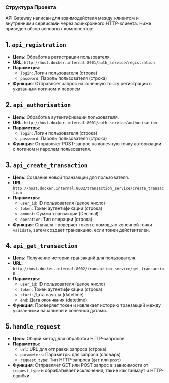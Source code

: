 ### Структура Проекта

API Gateway написан для взаимодействия между клиентом и внутренними сервисами через асинхронного HTTP-клиента. Ниже приведен обзор основных компонентов:


## 1. `api_registration`

- **Цель**: Обработка регистрации пользователя.
- **URL**: `http://host.docker.internal:8001/auth_service/registration`
- **Параметры**:
  - `login`: Логин пользователя (строка)
  - `password`: Пароль пользователя (строка)
- **Функция**: Отправляет запрос на конечную точку регистрации с указанным логином и паролем.

## 2. `api_authorisation`

- **Цель**: Обработка аутентификации пользователя.
- **URL**: `http://host.docker.internal:8001/auth_service/authorisation`
- **Параметры**:
  - `login`: Логин пользователя (строка)
  - `password`: Пароль пользователя (строка)
- **Функция**: Отправляет POST-запрос на конечную точку авторизации с логином и паролем пользователя.

## 3. `api_create_transaction`

- **Цель**: Создание новой транзакции для пользователя.
- **URL**: `http://host.docker.internal:8002/transaction_service/create_transaction`
- **Параметры**:
  - `user_id`: ID пользователя (целое число)
  - `token`: Токен аутентификации (строка)
  - `amount`: Сумма транзакции (Decimal)
  - `operation`: Тип операции (строка)
- **Функция**: Сначала проверяет токен с помощью конечной точки `validate`, затем создает транзакцию, если токен действителен.

## 4. `api_get_transaction`

- **Цель**: Получение истории транзакций для пользователя.
- **URL**: `http://host.docker.internal:8002/transaction_service/get_transaction`
- **Параметры**:
  - `user_id`: ID пользователя (целое число)
  - `token`: Токен аутентификации (строка)
  - `start`: Дата начала (datetime)
  - `end`: Дата окончания (datetime)
- **Функция**: Проверяет токен и извлекает историю транзакций между указанными начальной и конечной датами.

## 5. `handle_request`

- **Цель**: Общий метод для обработки HTTP-запросов.
- **Параметры**:
  - `url`: URL для отправки запроса (строка)
  - `parameters`: Параметры для запроса (словарь)
  - `request_type`: Тип HTTP-запроса (`get` или `post`)
- **Функция**: Отправляет GET или POST запрос в зависимости от `request_type` и обрабатывает исключения, такие как таймаут и HTTP-ошибки.
